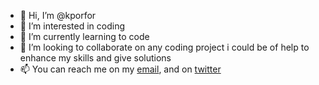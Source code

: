 - 👋 Hi, I’m @kporfor
- 👀 I’m interested in coding
- 🌱 I’m currently learning to code 
- 💞️ I’m looking to collaborate on any coding project i could be of help to enhance my skills and give solutions
- 📫 You can reach me on my [email](mailto:terrieswince@gmail.com), and on [twitter](https://twitter.com/terrieswince)


<!---
kporfor/kporfor is a ✨ special ✨ repository because its `README.md` (this file) appears on your GitHub profile.
You can click the Preview link to take a look at your changes.
--->
